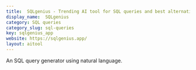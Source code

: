 ```yaml
---
title:  SQLgenius - Trending AI tool for SQL queries and best alternatives
display_name:  SQLgenius
category: SQL queries
category_slug: sql-queries
key: sqlgenius_app
website: https://sqlgenius.app/
layout: aitool
---
```


An SQL query generator using natural language.
